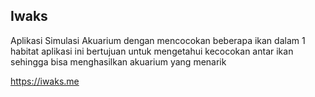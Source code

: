 ## Iwaks
Aplikasi Simulasi Akuarium dengan mencocokan beberapa ikan dalam 1 habitat
aplikasi ini bertujuan untuk mengetahui kecocokan antar ikan sehingga bisa menghasilkan akuarium yang menarik

https://iwaks.me
